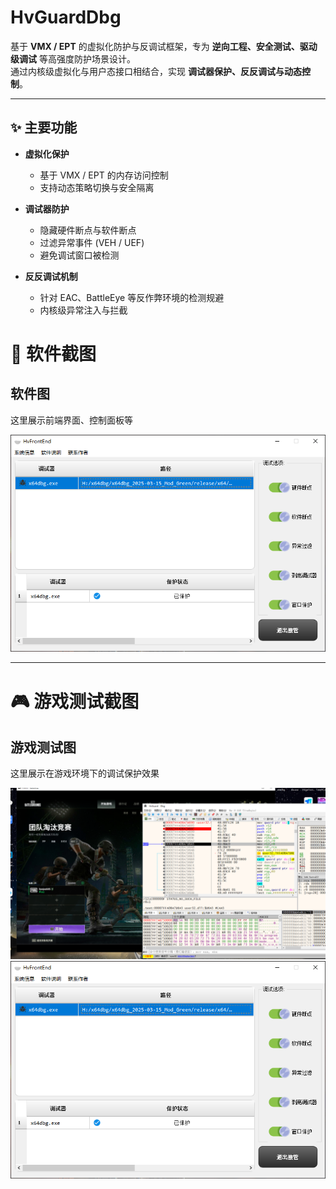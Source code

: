 # HvGuardDbg

基于 **VMX / EPT** 的虚拟化防护与反调试框架，专为 **逆向工程、安全测试、驱动级调试** 等高强度防护场景设计。  
通过内核级虚拟化与用户态接口相结合，实现 **调试器保护、反反调试与动态控制**。

---

## ✨ 主要功能

- **虚拟化保护**  
  - 基于 VMX / EPT 的内存访问控制  
  - 支持动态策略切换与安全隔离  

- **调试器防护**  
  - 隐藏硬件断点与软件断点  
  - 过滤异常事件 (VEH / UEF)  
  - 避免调试窗口被检测  

- **反反调试机制**  
  - 针对 EAC、BattleEye 等反作弊环境的检测规避  
  - 内核级异常注入与拦截  

# 📸 软件截图

## 软件图
这里展示前端界面、控制面板等  

<p align="center">
  <img src="Image_1754908639461.png" alt="HvFrontEnd 界面" width="600"/>
</p>

---

# 🎮 游戏测试截图

## 游戏测试图
这里展示在游戏环境下的调试保护效果  

<p align="center">
  <img src="IMG_20250814_091603.png" alt="游戏测试效果" width="600"/>
   <img src="Image_1754908639461.png" alt="游戏测试效果" width="600"/>
</p>
